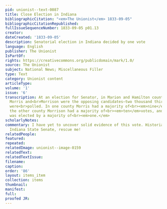 ```yaml
---
pid: unionist--text-0087
title: Close Election in Indiana
bibliographicCitation: "<em>The Unionist</em> 1833-09-05"
bibliographicCitationRepublished: 
fullIssueSequenceNumber: 1833-09-05 p01.13
creator: 
dateCreated: '1833-09-05'
description: Senatorial election in Indiana decided by one vote
language: English
publisher: The Unionist
IsPartOf: 
rights: https://creativecommons.org/publicdomain/mark/1.0/
source: The Unionist
subject: National News; Miscellaneous Filler
type: Text
category: Unionist content
articleType: 
volume: '1'
issue: '6'
transcription: At an election for Senator, in Marion and Hamilton counties, Indiana,
  Morris and<br>Morrison were the opposing candidates—two thousand thirty-five votes
  were<br>polled. In one county Morris had a majority of<br><em>nine</em>votes, in
  the other county Morrison had a majority of<br><em>ten</em>votes, and of course
  was elected by a majority of<br><em>one.</em>
scholarlyNotes: 
commentary: I have yet to uncover solid evidence of this vote. Historians of the nineteenth-century
  Indiana State Senate, rescue me!
relatedPeople: 
featured: 
repeated: 
relatedImage: unionist--image-0159
relatedText: 
relatedTextIssue: 
filename: 
caption: 
order: '86'
layout: items_item
collection: items
thumbnail: 
manifest: 
full: 
proofed JR: 
---
```

